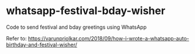 # whatsapp-festival-bday-wisher
Code to send festival and bday greetings using WhatsApp

Refer to: https://varunpriolkar.com/2018/09/how-i-wrote-a-whatsapp-auto-birthday-and-festival-wisher/

